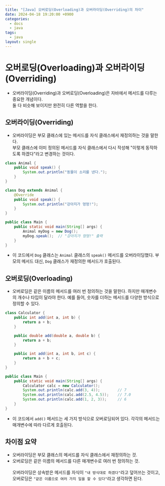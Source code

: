 ```yaml
---
title: "[Java] 오버로딩(Overloading)과 오버라이딩(Overriding)의 차이"
date: 2024-04-18 19:20:00 +0900
categories:
  - docs
  - java
tags:
  - java
layout: single
---
```


# 오버로딩(Overloading)과 오버라이딩(Overriding)
- 오버라이딩(Overriding)과 오버로딩(Overloading)은 자바에서 메서드를 다루는 중요한 개념이다. <br>
	둘 다 비슷해 보이지만 완전히 다른 역할을 한다.

## 오버라이딩(Overriding)
- 오버라이딩은 부모 클래스에 있는 메서드를 자식 클래스에서 재정의하는 것을 말한다. <br>
	부모 클래스에 이미 정의된 메서드를 자식 클래스에서 다시 작성해 "이렇게 동작하도록 하겠다"라고 변경하는 것이다.
```java
class Animal {
    public void speak() {
        System.out.println("동물이 소리를 낸다.");
    }
}
```
```java
class Dog extends Animal {
    @Override
    public void speak() {
        System.out.println("강아지가 멍멍!");
    }
}
```
```java
public class Main {
    public static void main(String[] args) {
        Animal myDog = new Dog();
        myDog.speak();  // "강아지가 멍멍!" 출력
    }
}
```
- 이 코드에서 `Dog` 클래스는 `Animal` 클래스의 `speak()` 메서드를 오버라이딩했다. 부모의 메서드 대신, `Dog` 클래스가 재정의한 메서드가 호출된다.

## 오버로딩(Overloading)
- 오버로딩은 같은 이름의 메서드를 여러 번 정의하는 것을 말한다. 하지만 매개변수의 개수나 타입이 달라야 한다. 예를 들어, 숫자를 더하는 메서드를 다양한 방식으로 정의할 수 있다.
```java
class Calculator {
    public int add(int a, int b) {
        return a + b;
    }

    public double add(double a, double b) {
        return a + b;
    }

    public int add(int a, int b, int c) {
        return a + b + c;
    }
}
```
```java
public class Main {
    public static void main(String[] args) {
        Calculator calc = new Calculator();
        System.out.println(calc.add(3, 4));        // 7
        System.out.println(calc.add(2.5, 4.5));    // 7.0
        System.out.println(calc.add(1, 2, 3));     // 6
    }
}
```
- 이 코드에서 `add()` 메서드는 세 가지 방식으로 오버로딩되어 있다. 각각의 메서드는 매개변수에 따라 다르게 호출된다.

## 차이점 요약
* 오버라이딩은 부모 클래스의 메서드를 자식 클래스에서 재정의하는 것.
* 오버로딩은 같은 이름의 메서드를 다른 매개변수로 여러 번 정의하는 것.<br><br>
오버라이딩은 상속받은 메서드를 자식이 `"내 방식대로 하겠다"`라고 덮어쓰는 것이고, 오버로딩은 `"같은 이름으로 여러 가지 일을 할 수 있다"`라고 생각하면 된다.

